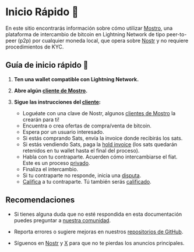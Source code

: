 # Inicio Rápido 🚀

En este sitio encontrarás información sobre cómo utilizar [Mostro](https://mostro.network/), una plataforma de intercambio de bitcoin en Lightning Network de tipo peer-to-peer (p2p) por cualquier moneda local, que opera sobre [Nostr](https://nostr.com/) y no requiere procedimientos de KYC.

## Guía de inicio rápido 🚀

1. **Ten una wallet compatible con Lightning Network.**

2. **Abre algún [cliente de Mostro](./clients.md).** 

3. **Sigue las instrucciones del [cliente](./clients.md):**
   - Loguéate con una clave de Nostr, algunos [clientes de Mostro](./clients.md) la crearán para ti! 
   - Encuentra o crea ofertas de compra/venta de bitcoin.
   - Espera por un usuario interesado.
   - Si estás comprando Sats, envía la invoice donde recibirás los sats.
   - Si estás vendiendo Sats, paga la [hold invoice](./hold-invoice.md) (los sats quedarán retenidos en tu wallet hasta el final del proceso).
   - Habla con tu contraparte. Acuerden cómo intercambiarse el fíat. Este es un proceso [privado](./privacy.md). 
   - Finaliza el intercambio.
   - Si tu contraparte no responde, inicia una [disputa](./disputes.md). 
   - [Califica](./reputation.md) a tu contraparte. Tú también serás [calificado](./reputation.md).
   
## Recomendaciones

- Si tienes alguna duda que no esté respondida en esta documentación puedes preguntar a [nuestra comunidad](./support-and-contacts.md).

- Reporta errores o sugiere mejoras en nuestros [repositorios de GitHub](https://github.com/MostroP2P).

- Síguenos en [Nostr](https://njump.me/nprofile1qqsdhc93hklp988r3km4844fjln298nf8t7s92sar7dsqha88ph9cfspz4mhxue69uhhyetvv9ujuerpd46hxtnfduhsz8thwden5te0dehhxarj9e3xjarrda5kuetj9eek7cmfv9kz7qg4waehxw309aex2mrp0yhxummnw3ezucn89uv7r8lk) y [X](https://x.com/MostroP2P) para que no te pierdas los anuncios principales.
